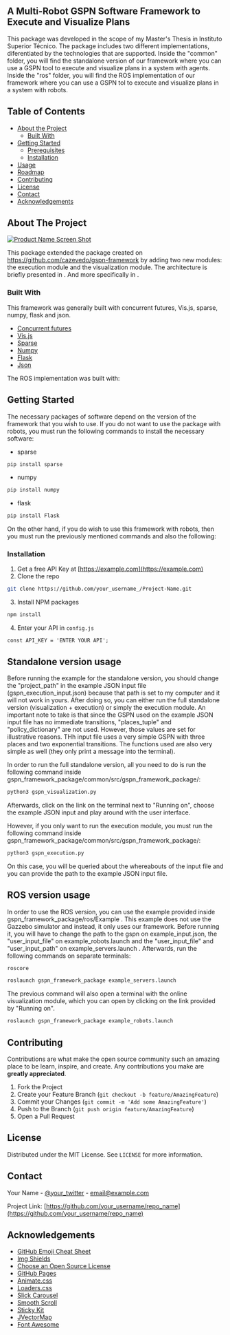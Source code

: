 <!-- TABLE OF CONTENTS -->
## A Multi-Robot GSPN Software Framework to Execute and Visualize Plans
This package was developed in the scope of my Master's Thesis in Instituto Superior Técnico. The package includes two different implementations, diferentiated by the technologies that are supported. Inside the "common" folder, you will find the standalone version of our framework where you can use a GSPN tool to execute and visualize plans in a system with agents. Inside the "ros" folder, you will find the ROS implementation of our framework where you can use a GSPN tol to execute and visualize plans in a system with robots.  

## Table of Contents

* [About the Project](#about-the-project)
  * [Built With](#built-with)
* [Getting Started](#getting-started)
  * [Prerequisites](#prerequisites)
  * [Installation](#installation)
* [Usage](#usage)
* [Roadmap](#roadmap)
* [Contributing](#contributing)
* [License](#license)
* [Contact](#contact)
* [Acknowledgements](#acknowledgements)



<!-- ABOUT THE PROJECT -->
## About The Project

[![Product Name Screen Shot][product-screenshot]](https://example.com)

This package extended the package created on https://github.com/cazevedo/gspn-framework by adding two new modules: the execution module and the visualization module. The architecture is briefly presented in . And more specifically in .

### Built With
This framework was generally built with concurrent futures, Vis.js, sparse, numpy, flask and json. 
* [Concurrent futures](https://docs.python.org/3/library/concurrent.futures.html#module-concurrent.futures)
* [Vis.js](https://visjs.org/)
* [Sparse](https://pypi.org/project/sparse/)
* [Numpy](https://numpy.org/)
* [Flask](https://flask.palletsprojects.com/en/1.1.x/)
* [Json](https://www.json.org/json-en.html)

The ROS implementation was built with:



<!-- GETTING STARTED -->
## Getting Started

The necessary packages of software depend on the version of the framework that you wish to use. 
If you do not want to use the package with robots, you must run the following commands to install the necessary software:
* sparse
```sh
pip install sparse
```
* numpy
```sh
pip install numpy
```
* flask
```sh
pip install Flask
```
On the other hand, if you do wish to use this framework with robots, then you must run the previously mentioned commands and also the following:



### Installation

1. Get a free API Key at [https://example.com](https://example.com)
2. Clone the repo
```sh
git clone https://github.com/your_username_/Project-Name.git
```
3. Install NPM packages
```sh
npm install
```
4. Enter your API in `config.js`
```JS
const API_KEY = 'ENTER YOUR API';
```



<!-- USAGE EXAMPLES -->
## Standalone version usage 
Before running the example for the standalone version, you should change the "project_path" in the example JSON input file (gspn_execution_input.json) because that path is set to my computer and it will not work in yours. 
After doing so, you can either run the full standalone version (visualization + execution) or simply the execution module. 
An important note to take is that since the GSPN used on the example JSON input file has no immediate transitions, "places_tuple" and "policy_dictionary" are not used. However, those values are set for illustrative reasons. 
THh input file uses a very simple GSPN with three places and two exponential transitions. The functions used are also very simple as well (they only print a message into the terminal).  

In order to run the full standalone version, all you need to do is run the following command inside gspn_framework_package/common/src/gspn_framework_package/:
```sh
python3 gspn_visualization.py
```
Afterwards, click on the link on the terminal next to "Running on", choose the example JSON input and play around with the user interface. 

However, if you only want to run the execution module, you must run the following command inside gspn_framework_package/common/src/gspn_framework_package/:
```sh
python3 gspn_execution.py
```
On this case, you will be queried about the whereabouts of the input file and you can provide the path to the example JSON input file. 

<!-- USAGE EXAMPLES -->
## ROS version usage 
In order to use the ROS version, you can use the example provided inside gspn_framework_package/ros/Example . This example does not use the Gazzebo simulator and instead, it only uses our framework. Before running it, you will have to change the path to the gspn on example_input.json, the "user_input_file" on example_robots.launch and the "user_input_file" and "user_input_path" on example_servers.launch . Afterwards, run the following commands on separate terminals:
```sh
roscore
```
```sh
roslaunch gspn_framework_package example_servers.launch
```
The previous command will also open a terminal with the online visualization module, which you can open by clicking on the link provided by "Running on".
```sh
roslaunch gspn_framework_package example_robots.launch
```

<!-- CONTRIBUTING -->
## Contributing

Contributions are what make the open source community such an amazing place to be learn, inspire, and create. Any contributions you make are **greatly appreciated**.

1. Fork the Project
2. Create your Feature Branch (`git checkout -b feature/AmazingFeature`)
3. Commit your Changes (`git commit -m 'Add some AmazingFeature'`)
4. Push to the Branch (`git push origin feature/AmazingFeature`)
5. Open a Pull Request



<!-- LICENSE -->
## License

Distributed under the MIT License. See `LICENSE` for more information.



<!-- CONTACT -->
## Contact

Your Name - [@your_twitter](https://twitter.com/your_username) - email@example.com

Project Link: [https://github.com/your_username/repo_name](https://github.com/your_username/repo_name)



<!-- ACKNOWLEDGEMENTS -->
## Acknowledgements
* [GitHub Emoji Cheat Sheet](https://www.webpagefx.com/tools/emoji-cheat-sheet)
* [Img Shields](https://shields.io)
* [Choose an Open Source License](https://choosealicense.com)
* [GitHub Pages](https://pages.github.com)
* [Animate.css](https://daneden.github.io/animate.css)
* [Loaders.css](https://connoratherton.com/loaders)
* [Slick Carousel](https://kenwheeler.github.io/slick)
* [Smooth Scroll](https://github.com/cferdinandi/smooth-scroll)
* [Sticky Kit](http://leafo.net/sticky-kit)
* [JVectorMap](http://jvectormap.com)
* [Font Awesome](https://fontawesome.com)





<!-- MARKDOWN LINKS & IMAGES -->
<!-- https://www.markdownguide.org/basic-syntax/#reference-style-links -->
[contributors-shield]: https://img.shields.io/github/contributors/othneildrew/Best-README-Template.svg?style=flat-square
[contributors-url]: https://github.com/othneildrew/Best-README-Template/graphs/contributors
[forks-shield]: https://img.shields.io/github/forks/othneildrew/Best-README-Template.svg?style=flat-square
[forks-url]: https://github.com/othneildrew/Best-README-Template/network/members
[stars-shield]: https://img.shields.io/github/stars/othneildrew/Best-README-Template.svg?style=flat-square
[stars-url]: https://github.com/othneildrew/Best-README-Template/stargazers
[issues-shield]: https://img.shields.io/github/issues/othneildrew/Best-README-Template.svg?style=flat-square
[issues-url]: https://github.com/othneildrew/Best-README-Template/issues
[license-shield]: https://img.shields.io/github/license/othneildrew/Best-README-Template.svg?style=flat-square
[license-url]: https://github.com/othneildrew/Best-README-Template/blob/master/LICENSE.txt
[linkedin-shield]: https://img.shields.io/badge/-LinkedIn-black.svg?style=flat-square&logo=linkedin&colorB=555
[linkedin-url]: https://linkedin.com/in/othneildrew
[product-screenshot]: images/screenshot.png
